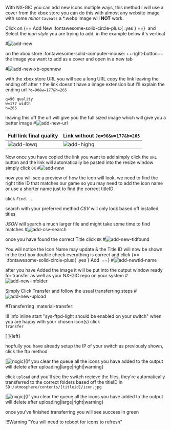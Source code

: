 With NX-GIC you can add new icons multiple ways, this method I will use a cover from the xbox store
you can do this with almost any website image with some *minor* `Caveats` a *.webp image will __NOT__ work.

Click on {==&nbsp;Add New :fontawesome-solid-circle-plus:{ .yes } ==} &nbsp;and Select the *icon style* you are trying to add, in the example below it's vertical

#![add-new](<img/usingnxgic/url-add/add-new1.png>)

on the xbox store :fontawesome-solid-computer-mouse: ++right-button++ the image you want to add as a cover and open in a new tab

#![add-new-xb-opennew](<img/usingnxgic/url-add/add-new2.png>)

with the xbox store URL you will see a long URL copy the link leaving the ending off after `?`
the link doesn't have a image extension but I'll explain the ending url `?q=90&w=177&h=265`
```
q=90 quality
w=177 width
h=265
```
leaving this off the url will give you the full sized image which will give you a better image
#![add-new-url](<img/usingnxgic/url-add/add-new3.png>)

| Full link final quality | Link without `?q=90&w=177&h=265` |
|-------------------------|----------------------------------|
| ![add-lowq](<img/usingnxgic/url-add/addexlq.jpg>) | ![add-highq](<img/usingnxgic/url-add/addexfull.jpg>) |

Now once you have copied the link you want to add simply click the `URL` button
and the link will automatically be pasted into the resize window simply click `OK`
#![add-new](<img/usingnxgic/url-add/add-new4.png>)

now you will see a preview of how the icon will look, we need to find the right title ID that matches our game
so you may need to add the icon name or use a shorter name just to find the correct titleID

click `Find...`

search with your preferred method *CSV* will only look based off installed titles

*JSON* will search a much larger file and might take some time to find matches
#![add-csv-search](<img/usingnxgic/url-add/add-new5.png>)

once you have found the correct Title click `OK`
#![add-new-tidfound](<img/usingnxgic/url-add/add-new6.png>)

You will notice the Icon Name may update & the Title ID will now be shown in the text box
double check everything is correct and click {==  &nbsp;:fontawesome-solid-circle-plus:{ .yes } Add&nbsp; ==}
#![add-newtid-name](<img/usingnxgic/url-add/add-new7.png>)

after you have Added the image it will be put into the output window ready for transfer as well as your NX-GIC repo on your system
#![add-new-infolder](<img/usingnxgic/url-add/add-new8.png>)

Simply Click Transfer and follow the usual transferring steps
#![add-new-upload](<img/usingnxgic/url-add/add-new9.png>)

#Transferring :material-transfer:

!!! info inline start "sys-ftpd-light should be enabled on your switch"
when you are happy with your chosen icon(s) click<br> `transfer`

[ ]{left}

hopfully you have already setup the IP of your switch as previously shown, click the ftp method

[![nxgic](<img/usingnxgic/nx-gic5.png>)]{If you clear the queue all the icons you have added to the output will delete after uploading|large|right|warning}

click ```upload``` and you'll see the switch recieve the files, they're automatically transferred to the correct folders based off the titleID
in `SD:/atmosphere/contents/[titleid]/icon.jpg`

[![nxgic](<img/usingnxgic/nx-gic6.png>)]{If you clear the queue all the icons you have added to the output will delete after uploading|large|right|warning}


once you've finished transferring you will see success in green

!!!Warning "You will need to reboot for icons to refresh"



